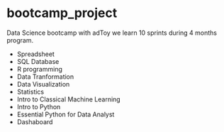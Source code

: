 # bootcamp_project
Data Science bootcamp with adToy
we learn 10 sprints during 4 months program.
- Spreadsheet
- SQL Database
- R programming
- Data Tranformation
- Data Visualization
- Statistics
- Intro to Classical Machine Learning
- Intro to Python
- Essential Python for Data Analyst
- Dashaboard
